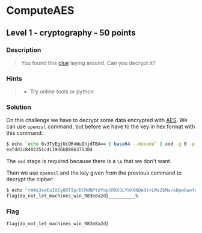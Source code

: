 # ComputeAES
## Level 1 - cryptography - 50 points

### Description
> You found this [clue](./data/clue.txt) laying around. Can you decrypt it?

### Hints
> * Try online tools or python

### Solution

On this challenge we have to decrypt some data encrypted with [AES](https://it.wikipedia.org/wiki/Advanced_Encryption_Standard). We can use `openssl` command, but before we have to the key in hex format with this command:

```sh
$ echo `echo 6v3TyEgjUcQRnWuIhjdTBA== | base64 --decode` | xxd -g 0 -p | sed 's/..$//'
eafdd3c8482351c4119d6b8886375304
```

The `sed` stage is required because there is a `\n` that we don't want.

Then we use `openssl` and the key given from the previous command to decrypt the cipher:

```sh
$ echo "rW4q3swEuIOEy8RTIp/DCMdNPtdYopSRXKSLYnX9NQe8z+LMsZ6Mx/x8pwGwofdZ" | openssl enc -d -aes-128-ecb -nopad -nosalt -base64 -iv 0 -K eafdd3c8482351c4119d6b8886375304
flag{do_not_let_machines_win_983e8a2d}__________% 
```

### Flag

```
flag{do_not_let_machines_win_983e8a2d}
```